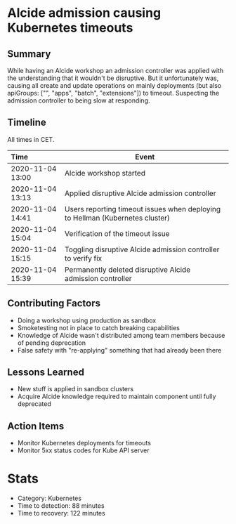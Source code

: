 # Alcide admission causing Kubernetes timeouts

## Summary
While having an Alcide workshop an admission controller was applied with the understanding that it wouldn't be disruptive. But it unfortunately was, causing all create and update operations on mainly deployments (but also apiGroups: ["", "apps", "batch", "extensions"]) to timeout. Suspecting the admission controller to being slow at responding.

## Timeline

All times in CET.

| Time | Event |
| :--- | --- |
| 2020-11-04 13:00 | Alcide workshop started |
| 2020-11-04 13:13 | Applied disruptive Alcide admission controller |
| 2020-11-04 14:41 | Users reporting timeout issues when deploying to Hellman (Kubernetes cluster) |
| 2020-11-04 15:04 | Verification of the timeout issue |
| 2020-11-04 15:15 | Toggling disruptive Alcide admission controller to verify fix |
| 2020-11-04 15:39 | Permanently deleted disruptive Alcide admission controller |

## Contributing Factors

- Doing a workshop using production as sandbox
- Smoketesting not in place to catch breaking capabilities
- Knowledge of Alcide wasn't distributed among team members because of pending deprecation
- False safety with "re-applying" something that had already been there

## Lessons Learned

- New stuff is applied in sandbox clusters
- Acquire Alcide knowledge required to maintain component until fully deprecated

## Action Items

- Monitor Kubernetes deployments for timeouts
- Monitor 5xx status codes for Kube API server

# Stats

- Category: Kubernetes
- Time to detection: 88 minutes
- Time to recovery: 122 minutes
